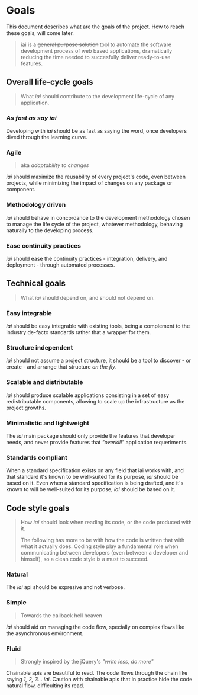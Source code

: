 # Goals

This document describes what are the goals of the project. How to reach these
goals, will come later.

> iai is a ~~general purpose solution~~ tool to automate the software development
> process of web based applications, dramatically reducing the time needed
> to succesfully deliver ready-to-use features.


## Overall life-cycle goals

> What *iai* should contribute to the development life-cycle of any
> application.

### *As fast as say iai*

Developing with *iai* should be as fast as saying the word, once developers
dived through the learning curve.

### Agile

> aka *adaptability to changes*

*iai* should maximize the reusability of every project's code, even between
projects, while minimizing the impact of changes on any package or component.

### Methodology driven

*iai* should behave in concordance to the development methodology chosen to
manage the life cycle of the project, whatever methodology, behaving naturally
to the developing process.

### Ease continuity practices

*iai* should ease the continuity practices - integration, delivery, and
deployment - through automated processes.


## Technical goals

> What *iai* should depend on, and should not depend on.

### Easy integrable

*iai* should be easy integrable with existing tools, being a complement to
the industry de-facto standards rather that a wrapper for them.

### Structure independent

*iai* should not assume a project structure, it should be a tool to discover -
or create - and arrange that structure *on the fly*.

### Scalable and distributable

*iai* should produce scalable applications consisting in a set of easy
redistributable components, allowing to scale up the infrastructure as the
project growths.

### Minimalistic and lightweight

The *iai* main package should only provide the features that developer needs,
and never provide features that *"overkill"* application requeriments.

### Standards compliant

When a standard specification exists on any field that iai works with, and
that standard it's known to be well-suited for its purpose, *iai* should be
based on it. Even when a standard specification is being drafted, and it's
known to will be well-suited for its purpose, *iai* should be based on it.

## Code style goals

> How *iai* should look when reading its code, or the code produced with it.
>
> The following has more to be with how the code is written that with what
> it actually does. Coding style play a fundamental role when communicating
> between developers (even between a developer and himself), so a clean code
> style is a must to succeed.

### Natural

The *iai* api should be expresive and not verbose.

### Simple

> Towards the callback ~~hell~~ heaven

*iai* should aid on managing the code flow, specially on complex flows
like the asynchronous environment.

### Fluid

> Strongly inspired by the jQuery's *"write less, do more"*

Chainable apis are beautiful to read. The code flows through the chain
like saying *1, 2, 3... iai*. Caution with chainable apis that in
practice hide the code natural flow, difficulting its read.